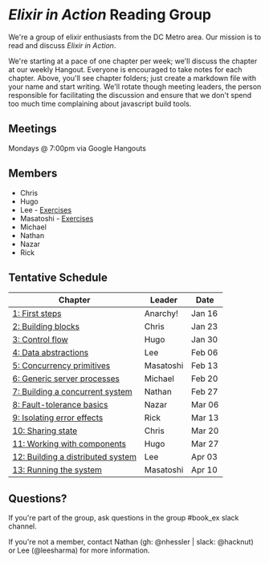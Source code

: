 # *Elixir in Action* Reading Group

We're a group of elixir enthusiasts from the DC Metro area.
Our mission is to read and discuss _Elixir in Action_.

We're starting at a pace of one chapter per week; we'll discuss the chapter at
our weekly Hangout. Everyone is encouraged to take notes for each chapter.
Above, you'll see chapter folders; just create a markdown file with your name
and start writing. We'll rotate though meeting leaders, the person responsible
for facilitating the discussion and ensure that we don't spend too much time
complaining about javascript build tools.

## Meetings

Mondays @ 7:00pm via Google Hangouts

## Members

* Chris
* Hugo
* Lee - [Exercises](https://github.com/leesharma/elixir_in_action)
* Masatoshi - [Exercises](https://github.com/mnishiguchi/elixir_practice)
* Michael
* Nathan
* Nazar
* Rick

## Tentative Schedule

| Chapter                             | Leader    | Date   |
|-------------------------------------|-----------|--------|
|  [1: First steps]                   | Anarchy!  | Jan 16 |
|  [2: Building blocks]               | Chris     | Jan 23 |
|  [3: Control flow]                  | Hugo      | Jan 30 |
|  [4: Data abstractions]             | Lee       | Feb 06 |
|  [5: Concurrency primitives]        | Masatoshi | Feb 13 |
|  [6: Generic server processes]      | Michael   | Feb 20 |
|  [7: Building a concurrent system]  | Nathan    | Feb 27 |
|  [8: Fault-tolerance basics]        | Nazar     | Mar 06 |
|  [9: Isolating error effects]       | Rick      | Mar 13 |
| [10: Sharing state]                 | Chris     | Mar 20 |
| [11: Working with components]       | Hugo      | Mar 27 |
| [12: Building a distributed system] | Lee       | Apr 03 |
| [13: Running the system]            | Masatoshi | Apr 10 |

[1: First steps]: 01_first_steps
[2: Building blocks]: 02_building_blocks
[3: Control flow]: 03_control_flow
[4: Data abstractions]: 04_data_abstractions
[5: Concurrency primitives]: 05_concurrency_primitives
[6: Generic server processes]: 06_generic_server_processes
[7: Building a concurrent system]: 07_building_a_concurrent_system
[8: Fault-tolerance basics]: 08_fault_tolerance_basics
[9: Isolating error effects]: 09_isolating_error_effects
[10: Sharing state]: 10_sharing_state
[11: Working with components]: 11_working_with_components
[12: Building a distributed system]: 12_building_a_distributed_system
[13: Running the system]: 13_running_the_system

## Questions?

If you're part of the group, ask questions in the group #book_ex slack channel.

If you're not a member, contact Nathan (gh: @nhessler | slack: @hacknut) or
Lee (@leesharma) for more information.
